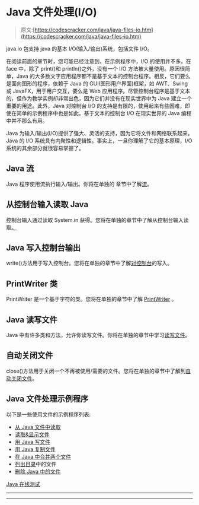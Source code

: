 # Java 文件处理(I/O)

> 原文:[https://codescracker.com/java/java-files-io.htm](https://codescracker.com/java/java-files-io.htm)

java.io 包支持 java 的基本 I/O(输入/输出)系统，包括文件 I/O。

在阅读前面的章节时，您可能已经注意到，在示例程序中，I/O 的使用并不多。在 face 中，除了 print()和 println()之外，没有一个 I/O 方法被大量使用。原因很简单，Java 的大多数文字应用程序都不是基于文本的控制台程序。相反，它们要么是面向图形的程序，依赖于 Java 的 GUI(图形用户界面)框架，如 AWT、Swing 或 JavaFX，用于用户交互，要么是 Web 应用程序。尽管控制台程序是基于文本的，但作为教学实例却非常出色，因为它们并没有在现实世界中为 Java 建立一个重要的用途。此外，Java 对控制台 I/O 的支持是有限的，使用起来有些困难，即使在简单的示例程序中也是如此。基于文本的控制台 I/O 在现实世界的 Java 编程中并不那么有用。

Java 为输入/输出(I/O)提供了强大、灵活的支持，因为它将文件和网络联系起来。Java 的 I/O 系统具有内聚性和逻辑性。事实上，一旦你理解了它的基本原理，I/O 系统的其余部分就很容易掌握了。

## Java 流

Java 程序使用流执行输入/输出。你将在单独的 章节中了解[流](/java/java-streams.htm)。

## 从控制台输入读取 Java

控制台输入通过读取 System.in 获得。您将在单独的章节中了解从控制台输入读取[。](/java/java-read-console-input.htm)

## Java 写入控制台输出

write()方法用于写入控制台。您将在单独的章节中了解[对控制台](/java/java-write-console-output.htm)的写入。

## PrintWriter 类

PrintWriter 是一个基于字符的类。您将在单独的章节中了解 [PrintWriter](/java/java-printwriter-class.htm) 。

## Java 读写文件

Java 中有许多类和方法，允许你读写文件。你将在单独的章节中学习[读写文件](/java/java-read-write-files.htm)。

## 自动关闭文件

close()方法用于关闭一个不再被使用/需要的文件。您将在单独的章节中了解到[自动关闭文件](/java/java-automatically-close-files.htm)。

## Java 文件处理示例程序

以下是一些使用文件的示例程序列表:

*   [从 Java 文件中读取](/java/program/java-program-read-file.htm)
*   [读取&显示文件](/java/program/java-program-read-and-display-file.htm)
*   [用 Java 写文件](/java/program/java-program-write-to-file.htm)
*   [用 Java 复制文件](/java/program/java-program-copy-file.htm)
*   [在 Java 中合并两个文件](/java/program/java-program-merge-two-files.htm)
*   [列出目录](/java/program/java-program-list-files-in-directory.htm)中的文件
*   [删除 Java 中的文件](/java/program/java-program-delete-file.htm)

[Java 在线测试](/exam/showtest.php?subid=1)

* * *

* * *